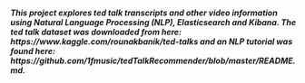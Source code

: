 <h5>This project explores ted talk transcripts and other video information using Natural Language Processing (NLP), Elasticsearch and Kibana. The ted talk dataset was downloaded from here: https://www.kaggle.com/rounakbanik/ted-talks and an NLP tutorial was found here: https://github.com/1fmusic/tedTalkRecommender/blob/master/README.md. </h5>
